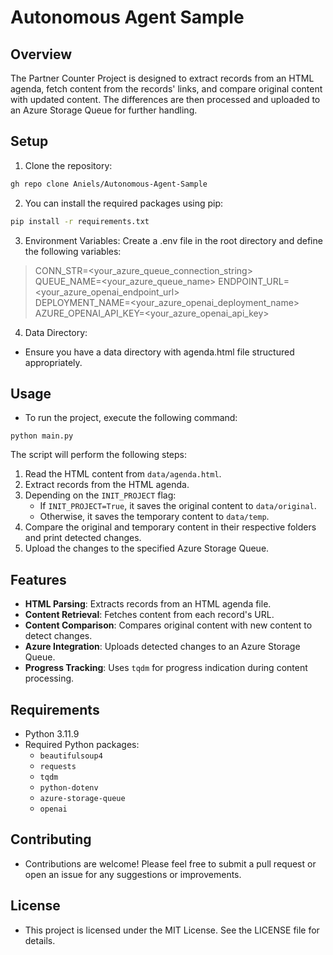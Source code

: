 # Autonomous Agent Sample
  
## Overview  
  
The Partner Counter Project is designed to extract records from an HTML agenda, fetch content from the records' links, and compare original content with updated content. The differences are then processed and uploaded to an Azure Storage Queue for further handling.  
  
## Setup
 
1. Clone the repository:
```bash  
gh repo clone Aniels/Autonomous-Agent-Sample
```

2. You can install the required packages using pip:  
  
```bash
pip install -r requirements.txt  
```

3. Environment Variables:
Create a .env file in the root directory and define the following variables:

> CONN_STR=<your_azure_queue_connection_string>  
> QUEUE_NAME=<your_azure_queue_name>
> ENDPOINT_URL=<your_azure_openai_endpoint_url>  
> DEPLOYMENT_NAME=<your_azure_openai_deployment_name>  
> AZURE_OPENAI_API_KEY=<your_azure_openai_api_key>  

4. Data Directory:
- Ensure you have a data directory with agenda.html file structured appropriately.

## Usage
 
- To run the project, execute the following command:

```
python main.py
```

The script will perform the following steps:  
  
1. Read the HTML content from `data/agenda.html`.  
2. Extract records from the HTML agenda.  
3. Depending on the `INIT_PROJECT` flag:  
   - If `INIT_PROJECT=True`, it saves the original content to `data/original`.  
   - Otherwise, it saves the temporary content to `data/temp`.  
4. Compare the original and temporary content in their respective folders and print detected changes.  
5. Upload the changes to the specified Azure Storage Queue.  

## Features  
  
- **HTML Parsing**: Extracts records from an HTML agenda file.  
- **Content Retrieval**: Fetches content from each record's URL.  
- **Content Comparison**: Compares original content with new content to detect changes.  
- **Azure Integration**: Uploads detected changes to an Azure Storage Queue.  
- **Progress Tracking**: Uses `tqdm` for progress indication during content processing.  
  
## Requirements  
  
- Python 3.11.9
- Required Python packages:  
  - `beautifulsoup4`  
  - `requests`  
  - `tqdm`  
  - `python-dotenv`  
  - `azure-storage-queue`  
  - `openai`  

## Contributing
- Contributions are welcome! Please feel free to submit a pull request or open an issue for any suggestions or improvements.

## License
- This project is licensed under the MIT License. See the LICENSE file for details.
